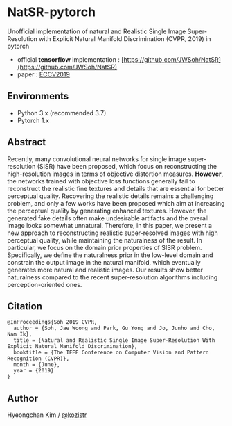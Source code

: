 # NatSR-pytorch

Unofficial implementation of natural and Realistic Single Image Super-Resolution with Explicit Natural Manifold Discrimination (CVPR, 2019) in pytorch

* official **tensorflow** implementation : [https://github.com/JWSoh/NatSR](https://github.com/JWSoh/NatSR)
* paper : [ECCV2019](http://openaccess.thecvf.com/content_CVPR_2019/papers/Soh_Natural_and_Realistic_Single_Image_Super-Resolution_With_Explicit_Natural_Manifold_CVPR_2019_paper.pdf)

## Environments

* Python 3.x (recommended 3.7)
* Pytorch 1.x

## Abstract

Recently, many convolutional neural networks for single image super-resolution (SISR) have been proposed, which focus on reconstructing the high-resolution images in terms of objective distortion measures. 
**However**, the networks trained with objective loss functions generally fail to reconstruct the realistic fine textures and details that are essential for better perceptual quality. 
Recovering the realistic details remains a challenging problem, and only a few works have been proposed which aim at increasing the perceptual quality by generating enhanced textures. 
However, the generated fake details often make undesirable artifacts and the overall image looks somewhat unnatural. 
Therefore, in this paper, we present a new approach to reconstructing realistic super-resolved images with high perceptual quality, while maintaining the naturalness of the result. 
In particular, we focus on the domain prior properties of SISR problem. 
Specifically, we define the naturalness prior in the low-level domain and constrain the output image in the natural manifold, which eventually generates more natural and realistic images. 
Our results show better naturalness compared to the recent super-resolution algorithms including perception-oriented ones.

## Citation

```
@InProceedings{Soh_2019_CVPR,
  author = {Soh, Jae Woong and Park, Gu Yong and Jo, Junho and Cho, Nam Ik},
  title = {Natural and Realistic Single Image Super-Resolution With Explicit Natural Manifold Discrimination},
  booktitle = {The IEEE Conference on Computer Vision and Pattern Recognition (CVPR)},
  month = {June},
  year = {2019}
}
```

## Author

Hyeongchan Kim / [@kozistr](http://kozistr.tech)
